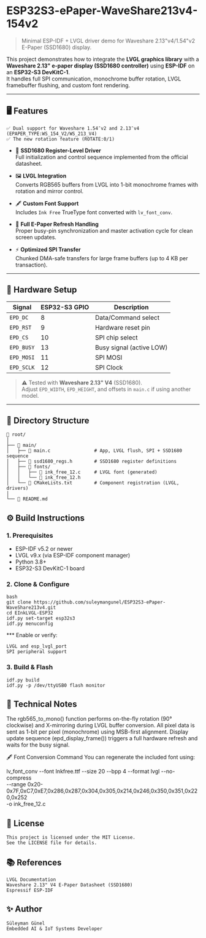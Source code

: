 # ESP32S3-ePaper-WaveShare213v4-154v2

> Minimal ESP-IDF + LVGL driver demo for Waveshare 2.13"v4/1.54"v2 E-Paper (SSD1680) display.

This project demonstrates how to integrate the **LVGL graphics library** with a **Waveshare 2.13" e-paper display (SSD1680 controller)** using **ESP-IDF** on an **ESP32-S3 DevKitC-1**.  
It handles full SPI communication, monochrome buffer rotation, LVGL framebuffer flushing, and custom font rendering.

---

## 🖥️ Features
```
✅ Dual support for Waveshare 1.54″v2 and 2.13″v4 (EPAPER_TYPE:WS_154_V2/WS_213_V4)
✅ The new rotation feature (ROTATE:0/1)
```

- 🧠 **SSD1680 Register-Level Driver**  
  Full initialization and control sequence implemented from the official datasheet.

- 🖼️ **LVGL Integration**  
  Converts RGB565 buffers from LVGL into 1-bit monochrome frames with rotation and mirror control.

- 🖋️ **Custom Font Support**  
  Includes `Ink Free` TrueType font converted with `lv_font_conv`.

- 🔁 **Full E-Paper Refresh Handling**  
  Proper busy-pin synchronization and master activation cycle for clean screen updates.

- ⚡ **Optimized SPI Transfer**  
  Chunked DMA-safe transfers for large frame buffers (up to 4 KB per transaction).

---

## 🧩 Hardware Setup

| Signal | ESP32-S3 GPIO | Description        |
|--------|----------------|--------------------|
| `EPD_DC` | 8  | Data/Command select |
| `EPD_RST` | 9  | Hardware reset pin  |
| `EPD_CS` | 10 | SPI chip select     |
| `EPD_BUSY` | 13 | Busy signal (active LOW) |
| `EPD_MOSI` | 11 | SPI MOSI           |
| `EPD_SCLK` | 12 | SPI Clock          |

> ⚠️ Tested with **Waveshare 2.13" V4** (SSD1680).  
> Adjust `EPD_WIDTH`, `EPD_HEIGHT`, and offsets in `main.c` if using another model.

---

## 🧱 Directory Structure
```
📁 root/
│
├── 📁 main/
│   ├── 📄 main.c                # App, LVGL flush, SPI + SSD1680 sequence
│   ├── 📄 ssd1680_regs.h        # SSD1680 register definitions
│   ├── 📁 fonts/
│   │   ├── 📄 ink_free_12.c     # LVGL font (generated)
│   │   └── 📄 ink_free_12.h
│   └── 📄 CMakeLists.txt        # Component registration (LVGL, drivers)
│
└── 📄 README.md
```

## ⚙️ Build Instructions

### 1. Prerequisites
- ESP-IDF v5.2 or newer  
- LVGL v9.x (via ESP-IDF component manager)  
- Python 3.8+  
- ESP32-S3 DevKitC-1 board

### 2. Clone & Configure
```
bash
git clone https://github.com/suleymangunel/ESP32S3-ePaper-WaveShare213v4.git
cd EInkLVGL-ESP32
idf.py set-target esp32s3
idf.py menuconfig
```

*** Enable or verify:
```
LVGL and esp_lvgl_port
SPI peripheral support
```
### 3. Build & Flash
```
idf.py build
idf.py -p /dev/ttyUSB0 flash monitor
```


## 🧠 Technical Notes
The rgb565_to_mono() function performs on-the-fly rotation (90° clockwise) and X-mirroring during LVGL buffer conversion.
All pixel data is sent as 1-bit per pixel (monochrome) using MSB-first alignment.
Display update sequence (epd_display_frame()) triggers a full hardware refresh and waits for the busy signal.

🖋️ Font Conversion Command
You can regenerate the included font using:

lv_font_conv --font Inkfree.ttf --size 20 --bpp 4 --format lvgl --no-compress \
  --range 0x20-0x7F,0xC7,0xE7,0x286,0x287,0x304,0x305,0x214,0x246,0x350,0x351,0x220,0x252 \
  -o ink_free_12.c


## 📄 License
```
This project is licensed under the MIT License.
See the LICENSE file for details.
```
## 📚 References
```
LVGL Documentation
Waveshare 2.13" V4 E-Paper Datasheet (SSD1680)
Espressif ESP-IDF
```

## ✨ Author
    Süleyman Günel
    Embedded AI & IoT Systems Developer

